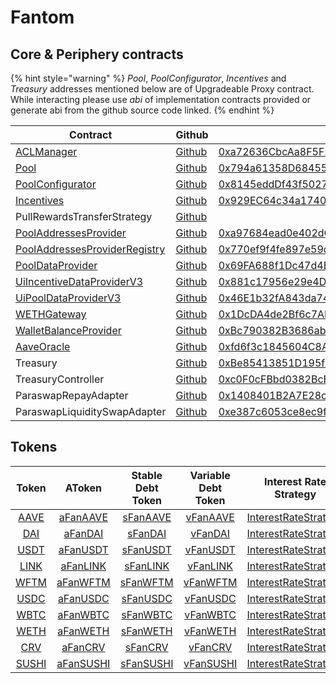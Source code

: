 # Fantom

## Core & Periphery contracts

{% hint style="warning" %}
_Pool_, _PoolConfigurator_, _Incentives_ and _Treasury_ addresses mentioned below are of Upgradeable Proxy contract. While interacting please use _abi_ of implementation contracts provided or generate abi from the github source code linked.
{% endhint %}

| Contract                                                                                                       | Github                                                                                                                                | Address                                                                                                                   | ABI                                                                                                                            |
| -------------------------------------------------------------------------------------------------------------- | ------------------------------------------------------------------------------------------------------------------------------------- | ------------------------------------------------------------------------------------------------------------------------- | ------------------------------------------------------------------------------------------------------------------------------ |
| [ACLManager](https://docs.aave.com/developers/core-contracts/aclmanager)                                       | [Github](https://github.com/aave/aave-v3-core/blob/master/contracts/protocol/configuration/ACLManager.sol)                            | [0xa72636CbcAa8F5FF95B2cc47F3CDEe83F3294a0B](https://ftmscan.com/address/0xa72636cbcaa8f5ff95b2cc47f3cdee83f3294a0b#code) | [ABI](https://api.ftmscan.com/api?module=contract&action=getabi&address=0xa72636cbcaa8f5ff95b2cc47f3cdee83f3294a0b&format=raw) |
| [Pool](https://docs.aave.com/developers/core-contracts/pool)                                                   | [Github](https://github.com/aave/aave-v3-core/blob/master/contracts/protocol/pool/Pool.sol)                                           | [0x794a61358D6845594F94dc1DB02A252b5b4814aD](https://ftmscan.com/address/0x794a61358D6845594F94dc1DB02A252b5b4814aD#code) |                                                                                                                                |
| [PoolConfigurator](https://docs.aave.com/developers/core-contracts/poolconfigurator)                           | [Github](https://github.com/aave/aave-v3-core/blob/master/contracts/protocol/pool/PoolConfigurator.sol)                               | [0x8145eddDf43f50276641b55bd3AD95944510021E](https://ftmscan.com/address/0x8145eddDf43f50276641b55bd3AD95944510021E#code) |                                                                                                                                |
| [Incentives](https://docs.aave.com/developers/periphery-contracts/rewardscontroller)                           | [Github](https://github.com/aave/aave-v3-periphery/blob/master/contracts/rewards/RewardsController.sol)                               | [0x929EC64c34a17401F460460D4B9390518E5B473e](https://ftmscan.com/address/0x929EC64c34a17401F460460D4B9390518E5B473e#code) | [ABI](https://api.ftmscan.com/api?module=contract&action=getabi&address=0xaad324f7e4dd50c6b105820f8a877ee2dcbfa789&format=raw) |
| PullRewardsTransferStrategy                                                                                    | [Github](https://github.com/aave/aave-v3-periphery/blob/master/contracts/rewards/transfer-strategies/PullRewardsTransferStrategy.sol) |                                                                                                                           |                                                                                                                                |
| [PoolAddressesProvider](https://docs.aave.com/developers/core-contracts/pooladdressesprovider)                 | [Github](https://github.com/aave/aave-v3-core/blob/master/contracts/protocol/configuration/PoolAddressesProvider.sol)                 | [0xa97684ead0e402dC232d5A977953DF7ECBaB3CDb](https://ftmscan.com/address/0xa97684ead0e402dC232d5A977953DF7ECBaB3CDb#code) | [ABI](https://api.ftmscan.com/api?module=contract&action=getabi&address=0xa97684ead0e402dC232d5A977953DF7ECBaB3CDb&format=raw) |
| [PoolAddressesProviderRegistry](https://docs.aave.com/developers/core-contracts/pooladdressesproviderregistry) | [Github](https://github.com/aave/aave-v3-core/blob/master/contracts/protocol/configuration/PoolAddressesProviderRegistry.sol)         | [0x770ef9f4fe897e59daCc474EF11238303F9552b6](https://ftmscan.com/address/0x770ef9f4fe897e59daCc474EF11238303F9552b6#code) | [ABI](https://api.ftmscan.com/api?module=contract&action=getabi&address=0x770ef9f4fe897e59daCc474EF11238303F9552b6&format=raw) |
| [PoolDataProvider](https://docs.aave.com/developers/core-contracts/aaveprotocoldataprovider)                   | [Github](https://github.com/aave/aave-v3-core/blob/master/contracts/misc/AaveProtocolDataProvider.sol)                                | [0x69FA688f1Dc47d4B5d8029D5a35FB7a548310654](https://ftmscan.com/address/0x69fa688f1dc47d4b5d8029d5a35fb7a548310654#code) | [ABI](https://api.ftmscan.com/api?module=contract&action=getabi&address=0x69fa688f1dc47d4b5d8029d5a35fb7a548310654&format=raw) |
| [UiIncentiveDataProviderV3](https://docs.aave.com/developers/periphery-contracts/uiincentivedataproviderv3)    | [Github](https://github.com/aave/aave-v3-periphery/blob/master/contracts/misc/UiIncentiveDataProviderV3.sol)                          | [0x881c17956e29e4D5264162B6C2D7F5b2E6de4d54](https://ftmscan.com/address/0x881c17956e29e4D5264162B6C2D7F5b2E6de4d54#code) | [ABI](https://api.ftmscan.com/api?module=contract&action=getabi&address=0x881c17956e29e4D5264162B6C2D7F5b2E6de4d54&format=raw) |
| [UiPoolDataProviderV3](https://docs.aave.com/developers/periphery-contracts/uipooldataproviderv3)              | [Github](https://github.com/aave/aave-v3-periphery/blob/master/contracts/misc/UiPoolDataProviderV3.sol)                               | [0x46E1b32fA843da745D7AA0ae630b544D6af9fe81](https://ftmscan.com/address/0x46E1b32fA843da745D7AA0ae630b544D6af9fe81#code) | [ABI](https://api.ftmscan.com/api?module=contract&action=getabi&address=0x46E1b32fA843da745D7AA0ae630b544D6af9fe81&format=raw) |
| [WETHGateway](https://docs.aave.com/developers/periphery-contracts/wethgateway)                                | [Github](https://github.com/aave/aave-v3-periphery/blob/master/contracts/misc/WETHGateway.sol)                                        | [0x1DcDA4de2Bf6c7AD9a34788D22aE6b7d55016e1f](https://ftmscan.com/address/0x1DcDA4de2Bf6c7AD9a34788D22aE6b7d55016e1f#code) | [ABI](https://api.ftmscan.com/api?module=contract&action=getabi&address=0x1DcDA4de2Bf6c7AD9a34788D22aE6b7d55016e1f&format=raw) |
| [WalletBalanceProvider](https://docs.aave.com/developers/periphery-contracts/walletbalanceprovider)            | [Github](https://github.com/aave/aave-v3-periphery/blob/master/contracts/misc/WalletBalanceProvider.sol)                              | [0xBc790382B3686abffE4be14A030A96aC6154023a](https://ftmscan.com/address/0xBc790382B3686abffE4be14A030A96aC6154023a#code) |                                                                                                                                |
| [AaveOracle](https://docs.aave.com/developers/core-contracts/aaveoracle)                                       | [Github](https://github.com/aave/aave-v3-core/blob/master/contracts/misc/AaveOracle.sol)                                              | [0xfd6f3c1845604C8AE6c6E402ad17fb9885160754](https://ftmscan.com/address/0xfd6f3c1845604C8AE6c6E402ad17fb9885160754#code) | [ABI](https://api.ftmscan.com/api?module=contract&action=getabi&address=0xfd6f3c1845604C8AE6c6E402ad17fb9885160754&format=raw) |
| Treasury                                                                                                       | [Github](https://github.com/aave/aave-v3-periphery/blob/master/contracts/treasury/Collector.sol)                                      | [0xBe85413851D195fC6341619cD68BfDc26a25b928](https://ftmscan.com/address/0xBe85413851D195fC6341619cD68BfDc26a25b928#code) |                                                                                                                                |
| TreasuryController                                                                                             | [Github](https://github.com/aave/aave-v3-periphery/blob/master/contracts/treasury/CollectorController.sol)                            | [0xc0F0cFBbd0382BcE3B93234E4BFb31b2aaBE36aD](https://ftmscan.com/address/0xc0F0cFBbd0382BcE3B93234E4BFb31b2aaBE36aD#code) |                                                                                                                                |
| ParaswapRepayAdapter                                                                                           | [Github](https://github.com/aave/aave-v3-periphery/blob/master/contracts/adapters/paraswap/ParaSwapRepayAdapter.sol)                  | [0x1408401B2A7E28cB747b3e258D0831Fc926bAC51](https://ftmscan.com/address/0x1408401B2A7E28cB747b3e258D0831Fc926bAC51#code) |                                                                                                                                |
| ParaswapLiquiditySwapAdapter                                                                                   | [Github](https://github.com/aave/aave-v3-periphery/blob/master/contracts/adapters/paraswap/ParaSwapLiquiditySwapAdapter.sol)          | [0xe387c6053ce8ec9f8c3fa5ce085af73114a695d3](https://ftmscan.com/address/0xe387c6053ce8ec9f8c3fa5ce085af73114a695d3#code) |                                                                                                                                |


## Tokens

|                                        Token                                        |                                          AToken                                         |                                     Stable Debt Token                                    |                                   Variable Debt Token                                   |                                        Interest Rate Strategy                                       |
| :---------------------------------------------------------------------------------: | :-------------------------------------------------------------------------------------: | :--------------------------------------------------------------------------------------: | :-------------------------------------------------------------------------------------: | :-------------------------------------------------------------------------------------------------: |
|    [AAVE](https://ftmscan.com/address/0x6a07a792ab2965c72a5b8088d3a069a7ac3a993b)   |    [aFanAAVE](https://ftmscan.com/address/0xf329e36C7bF6E5E86ce2150875a84Ce77f477375)   |    [sFanAAVE](https://ftmscan.com/address/0xfAeF6A702D15428E588d4C0614AEFb4348D83D48)    |    [vFanAAVE](https://ftmscan.com/address/0xE80761Ea617F66F96274eA5e8c37f03960ecC679)   | [InterestRateStrategy](https://ftmscan.com/address/0x4aa694e6c06d6162d95be98a2df6a521d5a7b521#code) |
|    [DAI](https://ftmscan.com/address/0x8D11eC38a3EB5E956B052f67Da8Bdc9bef8Abf3E)    |    [aFanDAI](https://ftmscan.com/address/0x82E64f49Ed5EC1bC6e43DAD4FC8Af9bb3A2312EE)    |     [sFanDAI](https://ftmscan.com/address/0xd94112B5B62d53C9402e7A60289c6810dEF1dC9B)    |    [vFanDAI](https://ftmscan.com/address/0x8619d80FB0141ba7F184CbF22fd724116D9f7ffC)    | [InterestRateStrategy](https://ftmscan.com/address/0xa9f3c3cae095527061e6d270dbe163693e6fda9d#code) |
| [USDT](https://ftmscan.com/address/0x049d68029688eabf473097a2fc38ef61633a3c7a#code) | [aFanUSDT](https://ftmscan.com/address/0x6ab707Aca953eDAeFBc4fD23bA73294241490620#code) |  [sFanUSDT](https://ftmscan.com/address/0x70eFfc565DB6EEf7B927610155602d31b670e802#code) | [vFanUSDT](https://ftmscan.com/address/0xfb00AC187a8Eb5AFAE4eACE434F493Eb62672df7#code) | [InterestRateStrategy](https://ftmscan.com/address/0xf4a0039F2d4a2EaD5216AbB6Ae4C4C3AA2dB9b82#code) |
|    [LINK](https://ftmscan.com/address/0xb3654dc3d10ea7645f8319668e8f54d2574fbdc8)   |    [aFanLINK](https://ftmscan.com/address/0x191c10Aa4AF7C30e871E70C95dB0E4eb77237530)   |  [sFanLINK](https://ftmscan.com/address/0x89D976629b7055ff1ca02b927BA3e020F22A44e4#code) |    [vFanLINK](https://ftmscan.com/address/0x953A573793604aF8d41F306FEb8274190dB4aE0e)   | [InterestRateStrategy](https://ftmscan.com/address/0x4aa694e6c06d6162d95be98a2df6a521d5a7b521#code) |
|    [WFTM](https://ftmscan.com/address/0x21be370d5312f44cb42ce377bc9b8a0cef1a4c83)   |    [aFanWFTM](https://ftmscan.com/address/0x6d80113e533a2C0fe82EaBD35f1875DcEA89Ea97)   |  [sFanWFTM](https://ftmscan.com/address/0xF15F26710c827DDe8ACBA678682F3Ce24f2Fb56E#code) |    [vFanWFTM](https://ftmscan.com/address/0x4a1c3aD6Ed28a636ee1751C69071f6be75DEb8B8)   | [InterestRateStrategy](https://ftmscan.com/address/0x4aa694e6c06d6162d95be98a2df6a521d5a7b521#code) |
|    [USDC](https://ftmscan.com/address/0x04068da6c83afcfa0e13ba15a6696662335d5b75)   |    [aFanUSDC](https://ftmscan.com/address/0x625E7708f30cA75bfd92586e17077590C60eb4cD)   |  [sFanUSDC](https://ftmscan.com/address/0x307ffe186F84a3bc2613D1eA417A5737D69A7007#code) |    [vFanUSDC](https://ftmscan.com/address/0xFCCf3cAbbe80101232d343252614b6A3eE81C989)   | [InterestRateStrategy](https://ftmscan.com/address/0xf4a0039F2d4a2EaD5216AbB6Ae4C4C3AA2dB9b82#code) |
|    [WBTC](https://ftmscan.com/address/0x321162cd933e2be498cd2267a90534a804051b11)   |    [aFanWBTC](https://ftmscan.com/address/0x078f358208685046a11C85e8ad32895DED33A249)   |  [sFanWBTC](https://ftmscan.com/address/0x633b207Dd676331c413D4C013a6294B0FE47cD0e#code) |    [vFanWBTC](https://ftmscan.com/address/0x92b42c66840C7AD907b4BF74879FF3eF7c529473)   | [InterestRateStrategy](https://ftmscan.com/address/0x4aa694e6c06d6162d95be98a2df6a521d5a7b521#code) |
|    [WETH](https://ftmscan.com/address/0x74b23882a30290451a17c44f4f05243b6b58c76d)   |    [aFanWETH](https://ftmscan.com/address/0xe50fA9b3c56FfB159cB0FCA61F5c9D750e8128c8)   |  [sFanWETH](https://ftmscan.com/address/0xD8Ad37849950903571df17049516a5CD4cbE55F6#code) |    [vFanWETH](https://ftmscan.com/address/0x0c84331e39d6658Cd6e6b9ba04736cC4c4734351)   | [InterestRateStrategy](https://ftmscan.com/address/0x4aa694e6c06d6162d95be98a2df6a521d5a7b521#code) |
|    [CRV](https://ftmscan.com/address/0x1e4f97b9f9f913c46f1632781732927b9019c68b)    |    [aFanCRV](https://ftmscan.com/address/0x513c7e3a9c69ca3e22550ef58ac1c0088e918fff)    |  [sFanCRV](https://ftmscan.com/address/0x08cb71192985e936c7cd166a8b268035e400c3c3#code)  |    [vFanCRV](https://ftmscan.com/address/0x77ca01483f379e58174739308945f044e1a764dc)    | [InterestRateStrategy](https://ftmscan.com/address/0x4aa694e6c06d6162d95be98a2df6a521d5a7b521#code) |
|   [SUSHI](https://ftmscan.com/address/0xae75a438b2e0cb8bb01ec1e1e376de11d44477cc)   |   [aFanSUSHI](https://ftmscan.com/address/0xc45a479877e1e9dfe9fcd4056c699575a1045daa)   | [sFanSUSHI](https://ftmscan.com/address/0x78246294a4c6fbf614ed73ccc9f8b875ca8ee841#code) |   [vFanSUSHI](https://ftmscan.com/address/0x34e2ed44ef7466d5f9e0b782b5c08b57475e7907)   | [InterestRateStrategy](https://ftmscan.com/address/0x4aa694e6c06d6162d95be98a2df6a521d5a7b521#code) |
